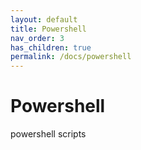```yaml
---
layout: default
title: Powershell
nav_order: 3
has_children: true
permalink: /docs/powershell
---
```


# Powershell

powershell scripts